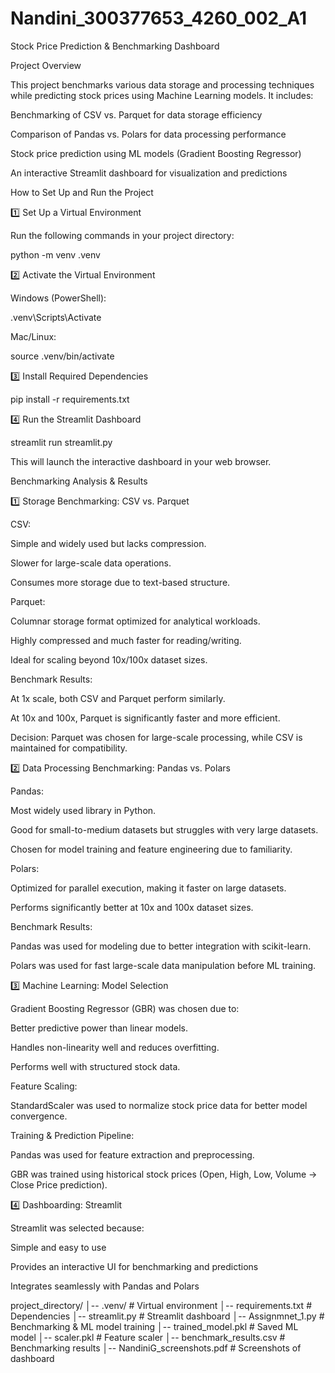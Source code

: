 # Nandini_300377653_4260_002_A1
 Stock Price Prediction & Benchmarking Dashboard

Project Overview

This project benchmarks various data storage and processing techniques while predicting stock prices using Machine Learning models. It includes:

Benchmarking of CSV vs. Parquet for data storage efficiency

Comparison of Pandas vs. Polars for data processing performance

Stock price prediction using ML models (Gradient Boosting Regressor)

An interactive Streamlit dashboard for visualization and predictions

 How to Set Up and Run the Project

1️⃣ Set Up a Virtual Environment

Run the following commands in your project directory:

python -m venv .venv

2️⃣ Activate the Virtual Environment

Windows (PowerShell):

.venv\Scripts\Activate

Mac/Linux:

source .venv/bin/activate

3️⃣ Install Required Dependencies

pip install -r requirements.txt

4️⃣ Run the Streamlit Dashboard

streamlit run streamlit.py

This will launch the interactive dashboard in your web browser.

 Benchmarking Analysis & Results

1️⃣ Storage Benchmarking: CSV vs. Parquet

CSV:

Simple and widely used but lacks compression.

Slower for large-scale data operations.

Consumes more storage due to text-based structure.

Parquet:

Columnar storage format optimized for analytical workloads.

Highly compressed and much faster for reading/writing.

Ideal for scaling beyond 10x/100x dataset sizes.

Benchmark Results:

At 1x scale, both CSV and Parquet perform similarly.

At 10x and 100x, Parquet is significantly faster and more efficient.

Decision: Parquet was chosen for large-scale processing, while CSV is maintained for compatibility.

2️⃣ Data Processing Benchmarking: Pandas vs. Polars

Pandas:

Most widely used library in Python.

Good for small-to-medium datasets but struggles with very large datasets.

Chosen for model training and feature engineering due to familiarity.

Polars:

Optimized for parallel execution, making it faster on large datasets.

Performs significantly better at 10x and 100x dataset sizes.

Benchmark Results:

Pandas was used for modeling due to better integration with scikit-learn.

Polars was used for fast large-scale data manipulation before ML training.

3️⃣ Machine Learning: Model Selection

Gradient Boosting Regressor (GBR) was chosen due to:

Better predictive power than linear models.

Handles non-linearity well and reduces overfitting.

Performs well with structured stock data.

Feature Scaling:

StandardScaler was used to normalize stock price data for better model convergence.

Training & Prediction Pipeline:

Pandas was used for feature extraction and preprocessing.

GBR was trained using historical stock prices (Open, High, Low, Volume → Close Price prediction).

4️⃣ Dashboarding: Streamlit

Streamlit was selected because:

Simple and easy to use

Provides an interactive UI for benchmarking and predictions

Integrates seamlessly with Pandas and Polars

 project_directory/
│-- .venv/                 # Virtual environment
│-- requirements.txt       # Dependencies
│-- streamlit.py           # Streamlit dashboard
│-- Assignmnet_1.py        # Benchmarking & ML model training
│-- trained_model.pkl      # Saved ML model
│-- scaler.pkl             # Feature scaler
│-- benchmark_results.csv  # Benchmarking results
│-- NandiniG_screenshots.pdf  # Screenshots of dashboard

